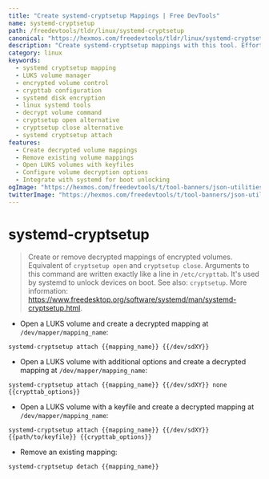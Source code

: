 ```yaml
---
title: "Create systemd-cryptsetup Mappings | Free DevTools"
name: systemd-cryptsetup
path: /freedevtools/tldr/linux/systemd-cryptsetup
canonical: "https://hexmos.com/freedevtools/tldr/linux/systemd-cryptsetup/"
description: "Create systemd-cryptsetup mappings with this tool. Effortlessly open/close encrypted volumes for enhanced data security on Linux systems. Free online tool, no registration required."
category: linux
keywords:
  - systemd cryptsetup mapping
  - LUKS volume manager
  - encrypted volume control
  - crypttab configuration
  - systemd disk encryption
  - linux systemd tools
  - decrypt volume command
  - cryptsetup open alternative
  - cryptsetup close alternative
  - systemd cryptsetup attach
features:
  - Create decrypted volume mappings
  - Remove existing volume mappings
  - Open LUKS volumes with keyfiles
  - Configure volume decryption options
  - Integrate with systemd for boot unlocking
ogImage: "https://hexmos.com/freedevtools/t/tool-banners/json-utilities-banner.png"
twitterImage: "https://hexmos.com/freedevtools/t/tool-banners/json-utilities-banner.png"
---
```


# systemd-cryptsetup

> Create or remove decrypted mappings of encrypted volumes. Equivalent of `cryptsetup open` and `cryptsetup close`.
> Arguments to this command are written exactly like a line in `/etc/crypttab`. It's used by systemd to unlock devices on boot.
> See also: `cryptsetup`.
> More information: <https://www.freedesktop.org/software/systemd/man/systemd-cryptsetup.html>.

- Open a LUKS volume and create a decrypted mapping at `/dev/mapper/mapping_name`:

`systemd-cryptsetup attach {{mapping_name}} {{/dev/sdXY}}`

- Open a LUKS volume with additional options and create a decrypted mapping at `/dev/mapper/mapping_name`:

`systemd-cryptsetup attach {{mapping_name}} {{/dev/sdXY}} none {{crypttab_options}}`

- Open a LUKS volume with a keyfile and create a decrypted mapping at `/dev/mapper/mapping_name`:

`systemd-cryptsetup attach {{mapping_name}} {{/dev/sdXY}} {{path/to/keyfile}} {{crypttab_options}}`

- Remove an existing mapping:

`systemd-cryptsetup detach {{mapping_name}}`
